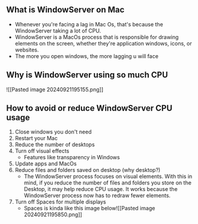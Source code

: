 ## What is WindowServer on Mac

- Whenever you're facing a lag in Mac Os, that's because the WindowServer taking a lot of CPU.
- WindowServer is a MacOs process that is responsible for drawing elements on the screen, whether they're application windows, icons, or websites.
- The more you open windows, the more lagging u will face

## Why is WindowServer using so much CPU

![[Pasted image 20240921195155.png]]

## How to avoid or reduce WindowServer CPU usage

1. Close windows you don't need
2. Restart your Mac
3. Reduce the number of desktops
4. Turn off visual effects
	- Features like transparency in Windows
5. Update apps and MacOs
6. Reduce files and folders saved on desktop (why desktop?)
	- The WindowServer process focuses on visual elements. With this in mind, if you reduce the number of files and folders you store on the Desktop, it may help reduce CPU usage. It works because the WindowServer process now has to redraw fewer elements.
7. Turn off Spaces for multiple displays
	- Spaces is kinda like this image below![[Pasted image 20240921195850.png]]